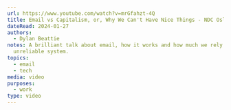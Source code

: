 ```yaml
---
url: https://www.youtube.com/watch?v=mrGfahzt-4Q
title: Email vs Capitalism, or, Why We Can't Have Nice Things - NDC Oslo 2023
dateRead: 2024-01-27
authors:
  - Dylan Beattie
notes: A brilliant talk about email, how it works and how much we rely on an
  unreliable system.
topics:
  - email
  - tech
media: video
purposes:
  - work
type: video
---
```

